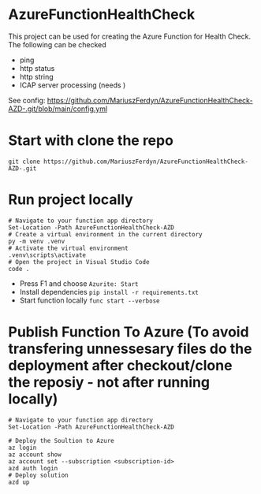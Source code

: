 # AzureFunctionHealthCheck
This project can be used for creating the Azure Function for Health Check.
The following can be checked
- ping
- http status
- http string
- ICAP server processing (needs )

See config: https://github.com/MariuszFerdyn/AzureFunctionHealthCheck-AZD-.git/blob/main/config.yml

# Start with clone the repo
```
git clone https://github.com/MariuszFerdyn/AzureFunctionHealthCheck-AZD-.git
```

# Run project locally
```
# Navigate to your function app directory
Set-Location -Path AzureFunctionHealthCheck-AZD
# Create a virtual environment in the current directory
py -m venv .venv
# Activate the virtual environment
.venv\scripts\activate
# Open the project in Visual Studio Code
code .
  ```

- Press F1 and choose ```Azurite: Start```
- Install dependencies ```pip install -r requirements.txt```
- Start function locally ```func start --verbose```
# Publish Function To Azure (To avoid transfering unnessesary files do the deployment after checkout/clone the reposiy - not after running locally)
```
# Navigate to your function app directory
Set-Location -Path AzureFunctionHealthCheck-AZD

# Deploy the Soultion to Azure
az login
az account show
az account set --subscription <subscription-id>
azd auth login
# Deploy solution
azd up
```
